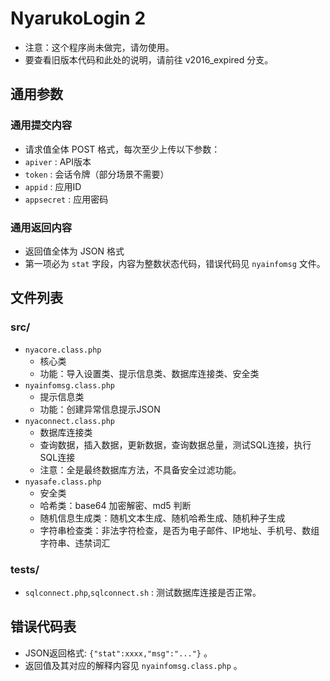 # NyarukoLogin 2

- 注意：这个程序尚未做完，请勿使用。
- 要查看旧版本代码和此处的说明，请前往 v2016_expired 分支。

## 通用参数

### 通用提交内容

- 请求值全体 POST 格式，每次至少上传以下参数：
- `apiver` : API版本
- `token` : 会话令牌（部分场景不需要）
- `appid` : 应用ID
- `appsecret` : 应用密码

### 通用返回内容

- 返回值全体为 JSON 格式
- 第一项必为 `stat` 字段，内容为整数状态代码，错误代码见 `nyainfomsg` 文件。

## 文件列表

### src/

- `nyacore.class.php`
  - 核心类
  - 功能：导入设置类、提示信息类、数据库连接类、安全类
- `nyainfomsg.class.php`
  - 提示信息类
  - 功能：创建异常信息提示JSON
- `nyaconnect.class.php`
  - 数据库连接类
  - 查询数据，插入数据，更新数据，查询数据总量，测试SQL连接，执行SQL连接
  - 注意：全是最终数据库方法，不具备安全过滤功能。
- `nyasafe.class.php`
  - 安全类
  - 哈希类：base64 加密解密、md5 判断
  - 随机信息生成类：随机文本生成、随机哈希生成、随机种子生成
  - 字符串检查类：非法字符检查，是否为电子邮件、IP地址、手机号、数组字符串、违禁词汇

### tests/
- `sqlconnect.php`,`sqlconnect.sh` : 测试数据库连接是否正常。
  
## 错误代码表

- JSON返回格式: `{"stat":xxxx,"msg":"..."}` 。
- 返回值及其对应的解释内容见 `nyainfomsg.class.php` 。